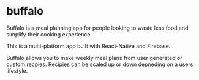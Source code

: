 # buffalo
Buffalo is a meal planning app for people looking to waste less food and simplify their cooking experience.

This is a multi-platform app built with React-Native and Firebase.

Buffalo allows you to make weekly meal plans from user generated or custom recpies. Recipies can be scaled up or down depneding on a users lifestyle. 


